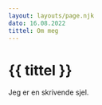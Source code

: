 ```yaml
---
layout: layouts/page.njk
dato: 16.08.2022
tittel: Om meg
---
```


# {{ tittel }}
Jeg er en skrivende sjel.